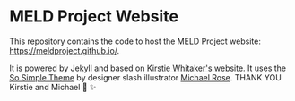 # MELD Project Website

This repository contains the code to host the MELD Project website: https://meldproject.github.io/.

It is powered by Jekyll and based on [Kirstie Whitaker's website](https://whitakerlab.github.io/). It uses the [So Simple Theme](http://mmistakes.github.io/so-simple-theme) by designer slash illustrator [Michael Rose](http://mademistakes.com). THANK YOU Kirstie and Michael :tada: :sparkles:
